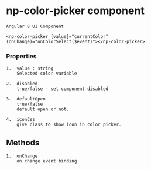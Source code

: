 # np-color-picker component

````
Angular 8 UI Component
````

````
<np-color-picker [value]="currentColor" (onChange)="onColorSelect($event)"></np-color-picker>
````

### Properties
````
1.  value : string
    Selected color variable

2.  disabled
    true/false - set component disabled

3.  defaultOpen
    true/false
    default open or not. 

4.  iconCss
    give class to show icon in color picker.    
````

## Methods
````
1.  onChange
    on change event binding
````
